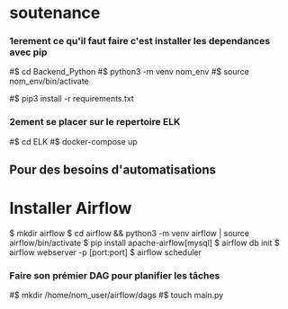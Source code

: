 # soutenance

### 1erement ce qu'il faut faire c'est installer les dependances avec pip 
#$ cd Backend_Python
#$ python3 -m venv nom_env
#$ source nom_env/bin/activate

#$ pip3 install -r requirements.txt

### 2ement se placer sur le repertoire ELK
#$ cd ELK
#$ docker-compose up


## Pour des besoins d'automatisations 
# Installer Airflow
$ mkdir airflow
$ cd airflow && python3 -m venv airflow | source airflow/bin/activate
$ pip install apache-airflow[mysql]
$ airflow db init
$ airflow webserver -p [port:port]
$ airflow scheduler

### Faire son prémier DAG pour planifier les tâches
#$ mkdir /home/nom_user/airflow/dags
#$ touch main.py

